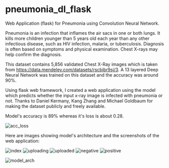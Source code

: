 # pneumonia_dl_flask
Web Application (flask) for Pneumonia using Convolution Neural Network. 

Pneumonia is an infection that inflames the air sacs in one or both lungs. 
It kills more children younger than 5 years old each year than any other infectious disease, such as HIV infection, malaria, or tuberculosis. 
Diagnosis is often based on symptoms and physical examination. Chest X-rays may help confirm the diagnosis.

This dataset contains 5,856 validated Chest X-Ray images which is taken from https://data.mendeley.com/datasets/rscbjbr9sj/3.
A 13 layered Deep Neural Network was trained on this dataset and the accuracy was around 90%.

Using flask web framework, I created a web application using the model which predicts whether the input x-ray image is infected with pneumonia or not.
Thanks to
Daniel Kermany,
Kang Zhang and 
Michael Goldbaum
for making the dataset publicly and freely available.

Model's accuracy is 89% whereas it's loss is about 0.28.


![acc_loss](https://user-images.githubusercontent.com/50844865/185703973-9ff190aa-06c3-49c0-9ce3-5e9bcf88744f.png)

Here are images showing model's architecture and the screenshots of the web application:

![index](https://user-images.githubusercontent.com/50844865/185704246-d97247ac-4154-4be3-83b5-0e7656c9474b.png)
![uploading](https://user-images.githubusercontent.com/50844865/185704257-f051b277-fc0b-476e-9ae0-dcb87f168361.png)
![uploaded](https://user-images.githubusercontent.com/50844865/185704266-b29f58e6-fa6a-4495-a627-ff328c545275.png)
![negative](https://user-images.githubusercontent.com/50844865/185704273-b7ef61b4-e749-4679-b969-f5888feb109d.png)
![positive](https://user-images.githubusercontent.com/50844865/185704275-1db096e1-5747-45e9-96a9-5965665aa9c6.png)

![model_arch](https://user-images.githubusercontent.com/50844865/185704649-cd1e564b-d7f1-4d49-86b0-dbbcbae53650.png)
